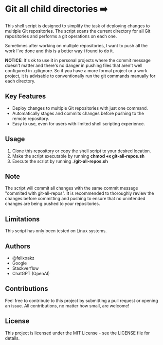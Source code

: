 # **Git all child directories ➡️**

This shell script is designed to simplify the task of deploying changes to multiple Git repositories. The script scans the current directory for all Git repositories and performs a git operations on each one.

Sometimes after working on multiple repositories, I want to push all the work I've done and this is a better way i found to do it.

**NOTICE**: It's ok to use it in personal projects where the commit message doesn't matter and there's no danger in pushing files that aren't well configured in .gitignore.
So if you have a more formal project or a work project, it is advisable to conventionally run the git commands manually for each directory.

## **Key Features**

- Deploy changes to multiple Git repositories with just one command.
- Automatically stages and commits changes before pushing to the remote repository.
- Easy to use, even for users with limited shell scripting experience.

## **Usage**

1. Clone this repository or copy the shell script to your desired location.
2. Make the script executable by running **chmod +x git-all-repos.sh**
3. Execute the script by running **./git-all-repos.sh**

## **Note**

The script will commit all changes with the same commit message "commited with git-all-repos".
It is recommended to thoroughly review the changes before committing and pushing to ensure that no unintended changes are being pushed to your repositories.


## **Limitations**

This script has only been tested on Linux systems.

## **Authors**

- @felixoakz
- Google
- Stackverflow
- ChatGPT (OpenAI)

## **Contributions**

Feel free to contribute to this project by submitting a pull request or opening an issue. All contributions, no matter how small, are welcome!

## **License**

This project is licensed under the MIT License - see the LICENSE file for details.
